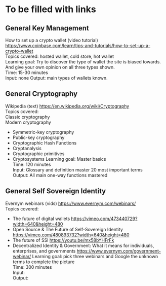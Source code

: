 # To be filled with links

## General Key Management
How to set up a crypto wallet (video tutorial) https://www.coinbase.com/learn/tips-and-tutorials/how-to-set-up-a-crypto-wallet \
Topics covered: hosted wallet, cold store, hot wallet \
Learning goal: Try to discover the type of wallet the site is biased towards. And give your own opinion on all three types shown. \
Time: 15-30 minutes \
Input: none
Output: main types of wallets known.

## General Cryptography
Wikipedia (text) https://en.wikipedia.org/wiki/Cryptography \
Topics covered: \
Classic cryptography \
Modern cryptography
- Symmetric-key cryptography
- Public-key cryptography
- Cryptographic Hash Functions
- Cryptanalysis
- Cryptographic primitives
- Cryptosystems
Learning goal: Master basics \
Time: 120 minutes \
Input: Glossary and definition master 20 most important terms \
Output: All main one-way functions mastered

## General Self Sovereign Identity
Evernym webinars (vids) https://www.evernym.com/webinars/ \
Topics covered:
- The future of digital wallets https://vimeo.com/473440729?width=640&height=480
- Open Source & The Future of Self-Sovereign Identity https://vimeo.com/480893732?width=640&height=480
- The future of SSI https://youtu.be/mx58bYHFrFk
- Decentralized Identity & Government: What it means for individuals, enterprises, and governments https://www.evernym.com/government-webinar/
Learning goal: pick three webinars and Google the unknown terms to complete the picture \
Time: 300 minutes \
Input: \
Output:
